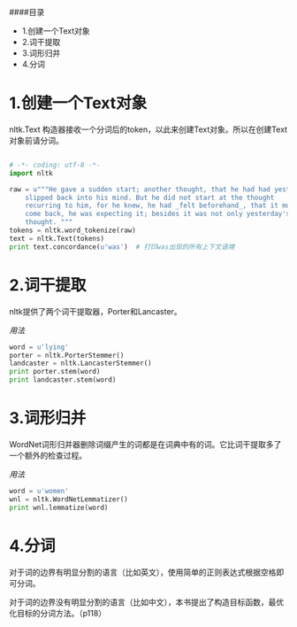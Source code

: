 ####目录
- 1.创建一个Text对象
- 2.词干提取
- 3.词形归并
- 4.分词


# 1.创建一个Text对象
nltk.Text 构造器接收一个分词后的token，以此来创建Text对象。所以在创建Text对象前请分词。
```python

# -*- coding: utf-8 -*-
import nltk

raw = u"""He gave a sudden start; another thought, that he had had yesterday,
	slipped back into his mind. But he did not start at the thought
	recurring to him, for he knew, he had _felt beforehand_, that it must
	come back, he was expecting it; besides it was not only yesterday's
	thought. """
tokens = nltk.word_tokenize(raw)
text = nltk.Text(tokens)
print text.concordance(u'was')  # 打印was出现的所有上下文语境

```
# 2.词干提取
nltk提供了两个词干提取器，Porter和Lancaster。

*用法*

```python
word = u'lying'
porter = nltk.PorterStemmer()
landcaster = nltk.LancasterStemmer()
print porter.stem(word)
print landcaster.stem(word)
```
# 3.词形归并

WordNet词形归并器删除词缀产生的词都是在词典中有的词。它比词干提取多了一个额外的检查过程。

*用法*
```python	
word = u'women'
wnl = nltk.WordNetLemmatizer()
print wnl.lemmatize(word)
```
# 4.分词

对于词的边界有明显分割的语言（比如英文），使用简单的正则表达式根据空格即可分词。

对于词的边界没有明显分割的语言（比如中文），本书提出了构造目标函数，最优化目标的分词方法。（p118）



